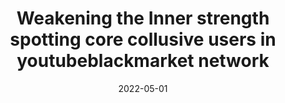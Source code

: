 ---
layout: publications
date: 2022-05-01
title: Weakening the Inner strength spotting core collusive users in youtubeblackmarket network
venue: ACL (Findings)
link: "https://aclanthology.org/2021.findings-acl.409"
slides: 
poster: 
authors: Hridoy Sankar Dutta*, Nirav Diwan*, Tanmoy Chakraborty
code: "https://github.com/LCS2-IIITD/ACL-FFLM"
---